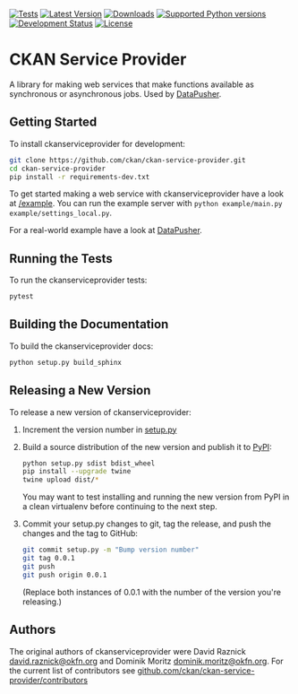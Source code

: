 [![Tests](https://github.com/ckan/ckan-service-provider/actions/workflows/test.yml/badge.svg)](https://github.com/ckan/ckan-service-provider/actions/workflows/test.yml)
[![Latest Version](https://img.shields.io/pypi/v/ckanserviceprovider.svg)](https://pypi.python.org/pypi/ckanserviceprovider/)
[![Downloads](https://img.shields.io/pypi/dm/ckanserviceprovider.svg)](https://pypi.python.org/pypi/ckanserviceprovider/)
[![Supported Python versions](https://img.shields.io/pypi/pyversions/ckanserviceprovider.svg)](https://pypi.python.org/pypi/ckanserviceprovider/)
[![Development Status](https://img.shields.io/pypi/status/ckanserviceprovider.svg)](https://pypi.python.org/pypi/ckanserviceprovider/)
[![License](https://img.shields.io/pypi/l/ckanserviceprovider.svg)](https://pypi.python.org/pypi/ckanserviceprovider/)

[DataPusher]: https://github.com/okfn/datapusher
[PyPI]: https://pypi.python.org/pypi/ckanserviceprovider


# CKAN Service Provider

A library for making web services that make functions available as synchronous
or asynchronous jobs. Used by [DataPusher][].


## Getting Started

To install ckanserviceprovider for development:

```bash
git clone https://github.com/ckan/ckan-service-provider.git
cd ckan-service-provider
pip install -r requirements-dev.txt
```

To get started making a web service with ckanserviceprovider have a look at
[/example](example). You can run the example server with
`python example/main.py example/settings_local.py`.

For a real-world example have a look at [DataPusher][].


## Running the Tests

To run the ckanserviceprovider tests:

```bash
pytest
```


## Building the Documentation

To build the ckanserviceprovider docs:

```bash
python setup.py build_sphinx
```


## Releasing a New Version

To release a new version of ckanserviceprovider:

1. Increment the version number in [setup.py](setup.py)

2. Build a source distribution of the new version and publish it to
   [PyPI][]:

   ```bash
   python setup.py sdist bdist_wheel
   pip install --upgrade twine
   twine upload dist/*
   ```

   You may want to test installing and running the new version from PyPI in a
   clean virtualenv before continuing to the next step.

3. Commit your setup.py changes to git, tag the release, and push the changes
   and the tag to GitHub:

   ```bash
   git commit setup.py -m "Bump version number"
   git tag 0.0.1
   git push
   git push origin 0.0.1
   ```

   (Replace both instances of 0.0.1 with the number of the version you're
   releasing.)


## Authors

The original authors of ckanserviceprovider were
David Raznick <david.raznick@okfn.org> and
Dominik Moritz <dominik.moritz@okfn.org>. For the current list of contributors
see [github.com/ckan/ckan-service-provider/contributors](https://github.com/ckan/ckan-service-provider/contributors)

